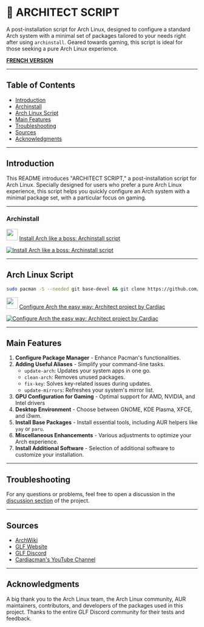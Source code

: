 # 🐧 ARCHITECT SCRIPT

A post-installation script for Arch Linux, designed to configure a standard Arch system with a minimal set of packages tailored to your needs right after using `archinstall`. Geared towards gaming, this script is ideal for those seeking a pure Arch Linux experience.

**[FRENCH VERSION](https://github.com/Gaming-Linux-FR/Architect/blob/main/README.md)**

---

## Table of Contents

- [Introduction](#introduction)
- [Archinstall](#archinstall)
- [Arch Linux Script](#arch-linux-script)
- [Main Features](#main-features)
- [Troubleshooting](#troubleshooting)
- [Sources](#sources)
- [Acknowledgments](#acknowledgments)

---

## Introduction

This README introduces "ARCHITECT SCRIPT," a post-installation script for Arch Linux. Specially designed for users who prefer a pure Arch Linux experience, this script helps you quickly configure an Arch system with a minimal package set, with a particular focus on gaming.

---

### Archinstall

<img src="https://github.com/Cardiacman13/tuto-archlinux-fr/blob/main/assets/images/LOGO-A1RM4X-2K.png" width="30" height="30"> [ Install Arch like a boss: Archinstall script ](https://youtu.be/56u5tddLxCI?si=0DKyfDp7hQGTfLny)

[![Install Arch like a boss: Archinstall script](https://img.youtube.com/vi/56u5tddLxCI/0.jpg)](https://youtu.be/56u5tddLxCI?si=0DKyfDp7hQGTfLny)

---

## Arch Linux Script

```bash
sudo pacman -S --needed git base-devel && git clone https://github.com/Cardiacman13/Architect.git ~/Architect && cd ~/Architect && chmod +x ./architect.sh && ./architect.sh
```

<img src="https://github.com/Cardiacman13/tuto-archlinux-fr/blob/main/assets/images/LOGO-A1RM4X-2K.png" width="30" height="30"> [ Configure Arch the easy way: Architect project by Cardiac ](https://youtu.be/0MV3MxmO7ns?si=eOMc-e4wdSwv1Fbb)

[![Configure Arch the easy way: Architect project by Cardiac](https://img.youtube.com/vi/0MV3MxmO7ns/0.jpg)](https://youtu.be/0MV3MxmO7ns?si=eOMc-e4wdSwv1Fbb)

---

## Main Features

1. **Configure Package Manager** - Enhance Pacman's functionalities.
2. **Adding Useful Aliases** - Simplify your command-line tasks.
   - `update-arch`: Updates your system apps in one go.
   - `clean-arch`: Removes unused packages.
   - `fix-key`: Solves key-related issues during updates.
   - `update-mirrors`: Refreshes your system's mirror list.
3. **GPU Configuration for Gaming** - Optimal support for AMD, NVIDIA, and Intel drivers
5. **Desktop Environment** - Choose between GNOME, KDE Plasma, XFCE, and i3wm.
6. **Install Base Packages** - Install essential tools, including AUR helpers like `yay` or `paru`.
7. **Miscellaneous Enhancements** - Various adjustments to optimize your Arch experience.
8. **Install Additional Software** - Selection of additional software to customize your installation.

---

## Troubleshooting

For any questions or problems, feel free to open a discussion in the [discussion section](https://github.com/Cardiacman13/Architect/discussions) of the project.

---

## Sources

- [ArchWiki](https://wiki.archlinux.org/)
- [GLF Website](https://www.gaminglinux.fr/)
- [GLF Discord](http://discord.gg/EP3Jm8YMvj)
- [Cardiacman's YouTube Channel](https://www.youtube.com/@Cardiacman)

---

## Acknowledgments

A big thank you to the Arch Linux team, the Arch Linux community, AUR maintainers, contributors, and developers of the packages used in this project. Thanks to the entire GLF Discord community for their tests and feedback.
